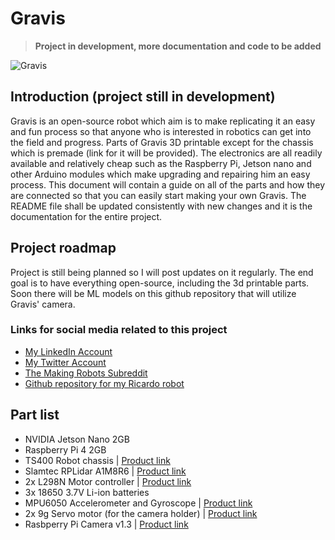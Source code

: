 # Gravis
> **Project in development, more documentation and code to be added**

![Gravis](https://github.com/dimitarbez/Gravis/blob/main/images/gravis2.jpg?raw=true)

## Introduction (project still in development)
Gravis is an open-source robot which aim is to make replicating it an easy and fun process so that anyone who is interested in robotics can get into the field and progress. Parts of Gravis 3D printable except for the chassis which is premade (link for it will be provided). The electronics are all readily available and relatively cheap such as the Raspberry Pi, Jetson nano and other Arduino modules which make upgrading and repairing him an easy process. This document will contain a guide on all of the parts and how they are connected so that you can easily start making your own Gravis. The README file shall be updated consistently with new changes and it is the documentation for the entire project.

## Project roadmap
Project is still being planned so I will post updates on it regularly. The end goal is to have everything open-source, including the 3d printable parts. Soon there will be ML models on this github repository that will utilize Gravis' camera.
  ### Links for social media related to this project ###
  - [My LinkedIn Account](https://www.linkedin.com/in/dimitar-bezhanovski/)
  - [My Twitter Account](https://twitter.com/bezhanovski)
  - [The Making Robots Subreddit](https://www.reddit.com/r/makingrobots/)
  - [Github repository for my Ricardo robot](https://github.com/dimitarbez/Ricardo)

## Part list
  - NVIDIA Jetson Nano 2GB
  - Raspberry Pi 4 2GB
  - TS400 Robot chassis | [Product link](https://www.aliexpress.com/item/32966785172.html?spm=a2g0o.9042311.0.0.27424c4do5r4TH)
  - Slamtec RPLidar A1M8R6 | [Product link](https://www.dfrobot.com/product-1125.html)
  - 2x L298N Motor controller | [Product link](https://www.aliexpress.com/item/33012645746.html?spm=a2g0o.9042311.0.0.27424c4dGmtTvO)
  - 3x 18650 3.7V Li-ion batteries
  - MPU6050 Accelerometer and Gyroscope | [Product link](https://www.aliexpress.com/item/32340949017.html?spm=a2g0o.productlist.0.0.a95832a5qxBww1&algo_pvid=981da1eb-5f62-4149-9e9a-a396d7ae606d&algo_exp_id=981da1eb-5f62-4149-9e9a-a396d7ae606d-0&pdp_ext_f=%7B%22sku_id%22%3A%2210000000609322940%22%7D&pdp_pi=-1%3B1.16%3B-1%3B-1%40salePrice%3BUSD%3Bsearch-mainSearch)
  - 2x 9g Servo motor (for the camera holder) | [Product link](https://www.aliexpress.com/item/4000903734519.html?spm=a2g0o.productlist.0.0.421a5deaZENHVL&algo_pvid=67ecde94-4cdf-4ab3-bc57-f7a76f9d21d8&algo_exp_id=67ecde94-4cdf-4ab3-bc57-f7a76f9d21d8-1&pdp_ext_f=%7B%22sku_id%22%3A%2212000021325362154%22%7D&pdp_pi=-1%3B5.19%3B-1%3B-1%40salePrice%3BUSD%3Bsearch-mainSearch)
  - Rasbperry Pi Camera v1.3 | [Product link](https://www.aliexpress.com/item/32988983058.html?spm=a2g0o.productlist.0.0.d2c6601dINeh3L&algo_pvid=2dc3068e-94cb-4ead-babf-3f1e0dea7f04&algo_exp_id=2dc3068e-94cb-4ead-babf-3f1e0dea7f04-0&pdp_ext_f=%7B%22sku_id%22%3A%2266896320728%22%7D&pdp_pi=-1%3B4.15%3B-1%3B-1%40salePrice%3BUSD%3Bsearch-mainSearch)
